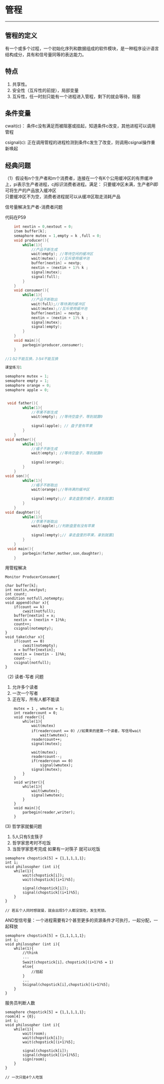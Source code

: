 ﻿# 管程


---

## 管程的定义

有一个或多个过程，一个初始化序列和数据组成的软件模块，是一种程序设计语言结构成分，具有和信号量同等的表达能力。  


## 特点

1. 共享性。
2. 安全性（互斥性的前提），局部变量
3. 互斥性，任一时刻只能有一个进程进入管程，剩下的就会等待，阻塞

## 条件变量

cwait(c)： 条件c没有满足而被阻塞或挂起，知道条件c改变，其他进程可以调用管程

csignal(c): 正在调用管程的进程检测到条件c发生了改变，则调用csignal操作重新唤起

## 经典问题

（1）假设有n个生产者和m个消费者，连接在一个有K个公用缓冲区的有界缓冲上，pi表示生产者进程，cj标识消费者进程。满足：
只要缓冲区未满，生产者Pi即可将生产的产品放入缓冲区  
只要缓冲区不为空，消费者进程就可以从缓冲区取走消耗产品

信号量解决生产者-消费者问题

代码在P59
```c
    int nextin = 0,nextout = 0;
    item buffer[k];
    semaphore mutex = 1,empty = k ,full = 0;
    void producer(){
        while(1){
            //产品不断生成
            wait(empty); //等待空闲的缓冲区
            wait(mutex); //互斥使用缓冲池
            buffer[nextin] = nextp;
            nextin = (nextin + 1)% k ;
            signal(mutex);
            signal(full);
        }
    }
    void consumer(){
        while(1){
            //产品不断取出
            wait(full);//等待满的缓冲区
            wait(mutex);//互斥使用缓冲池
            buffer[nextin] = nextp;
            nextin = (nextin + 1)% k ;
            signal(mutex);
            signal(empty);
        }
    }
    void main(){
        parbegin(producer,consumer);
    }
    
//1与2不能互换，3与4不能互换

```

```c
课堂练习1

semaphore mutex = 1;
semaphore empty = 1;
semaphore orange = 0;
semaphore apple = 0;


 void father(){
        while(1){
            //苹果不断生成
            wait(empty); //等待空盘子，等到就置0
         
            signal(apple); // 盘子里有苹果
        }
    }
void mother(){
        while(1){
            //橘子不断生成
            wait(empty); //等待空盘子，等到就置0
        
            signal(orange);
        }
    }
void son(){
        while(1){
            //橘子不断取出
            wait(orange);//等待满的缓冲区
    
            signal(empty);// 拿走盘里的橘子，拿到就置1
        }
    }
void daughter(){
        while(1){
            //苹果不断取出
            wait(apple);//判断盘里有没有苹果
            
            signal(empty);// 拿走盘里的苹果，拿到就置1
        }
    }
 void main(){
        parbegin(father,mother,son,daughter);
    }


```

用管程解决
```
Monitor ProducerConsumer{

char buffer[k];
int nextin,nextput;
int count;
condition notfull,notempty;
void append(char x){
    if(count == k)
        cwait(notfull);
    buffer[nextin] = x;
    nextin = (nextin + 1)%k;
    count++;
    csignal(notempty);
}
void take(char x){
    if(count == 0)
        cwait(notempty);
    x = buffer[nextin];
    nextin = (nextin - 1)%k;
    count--;
    csignal(notfull);
}
```

（2) 读者-写者 问题

1. 允许多个读者
2. 一次一个写者
3. 正在写，所有人都不能读

```
    mutex = 1 , wmutex = 1;
    int readercount = 0;
    void reader(){
        while(1){
            wait(mutex)
            if(readercount == 0) //如果来的是第一个读者，写信号wait
                wait(wmutex);
            readercount++;
            signal(mutex);
            
            wait(mutex);
            readercount--;
            if(readercoun == 0)
                signal(wmutex);
            signal(mutex);
        }
    }
    void writer(){
        while(1){
            wait(wmutex);
            signal(wmutex);
        }
    }
    void main(){
        parbegin(reader,writer);
    }
```

(3) 哲学家就餐问题

1. 5人只有5支筷子
2. 哲学家思考时不吃饭
2. 当哲学家思考完成 如果有一对筷子 就可以吃饭

``` 
semaphore chopstick[5] = {1,1,1,1,1};
int i;
void philosopher (int i){
    while(1){
        wait(chopstick[i]);
        wait(chopstick[(i+1)%5];
        
        signal(chopstick[i]);
        signal(chopstick[(i+1)%5];
    }
}

// 若五个人同时想就餐，就会出现5个人都没饭吃，发生死锁。
```

AND型信号量：一个进程需要有2个甚至更多的资源条件才可执行，一起分配，一起释放

```
semaphore chopstick[5] = {1,1,1,1,1};
int i;
void philosopher (int i){
    while(1){
        //think
        ...
        Swait(chopstick[i]，chopstick[(i+1)%5 = 1)
        else{
            //挂起
        }
        ...
        Ssignal(chopstick[i],chopstick[(i+1)%5];
    }
}
```

服务员判断人数
``` 
semaphore chopstick[5] = {1,1,1,1,1};
room[4] = {0};
int i;
void philosopher (int i){
    while(1){
        wait(room);
        wait(chopstick[i]);
        wait(chopstick[(i+1)%5];
        
        signal(chopstick[i]);
        signal(chopstick[(i+1)%5];
        sign(room);
    }
}

// 一次只能4个人吃饭
```